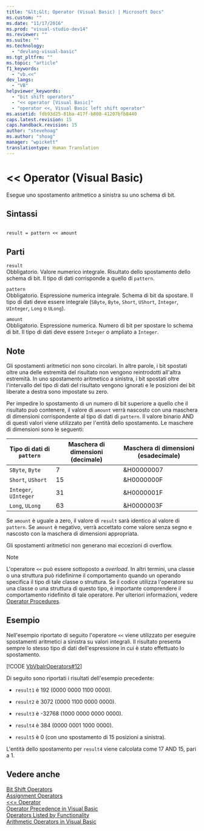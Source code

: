 ```yaml
---
title: "&lt;&lt; Operator (Visual Basic) | Microsoft Docs"
ms.custom: ""
ms.date: "11/17/2016"
ms.prod: "visual-studio-dev14"
ms.reviewer: ""
ms.suite: ""
ms.technology: 
  - "devlang-visual-basic"
ms.tgt_pltfrm: ""
ms.topic: "article"
f1_keywords: 
  - "vb.<<"
dev_langs: 
  - "VB"
helpviewer_keywords: 
  - "bit shift operators"
  - "<< operator [Visual Basic]"
  - "operator <<, Visual Basic left shift operator"
ms.assetid: fdb93d25-81ba-417f-b808-41207bfb8440
caps.latest.revision: 15
caps.handback.revision: 15
author: "stevehoag"
ms.author: "shoag"
manager: "wpickett"
translationtype: Human Translation
---
```

# &lt;&lt; Operator (Visual Basic)
Esegue uno spostamento aritmetico a sinistra su uno schema di bit.  
  
## Sintassi  
  
```  
  
result = pattern << amount  
```  
  
## Parti  
 `result`  
 Obbligatorio.  Valore numerico integrale.  Risultato dello spostamento dello schema di bit.  Il tipo di dati corrisponde a quello di `pattern`.  
  
 `pattern`  
 Obbligatorio.  Espressione numerica integrale.  Schema di bit da spostare.  Il tipo di dati deve essere integrale \(`SByte`, `Byte`, `Short`, `UShort`, `Integer`, `UInteger`, `Long` o `ULong`\).  
  
 `amount`  
 Obbligatorio.  Espressione numerica.  Numero di bit per spostare lo schema di bit.  Il tipo di dati deve essere `Integer` o ampliato a `Integer`.  
  
## Note  
 Gli spostamenti aritmetici non sono circolari. In altre parole, i bit spostati oltre una delle estremità del risultato non vengono reintrodotti all'altra estremità.  In uno spostamento aritmetico a sinistra, i bit spostati oltre l'intervallo del tipo di dati del risultato vengono ignorati e le posizioni dei bit liberate a destra sono impostate su zero.  
  
 Per impedire lo spostamento di un numero di bit superiore a quello che il risultato può contenere, il valore di `amount` verrà nascosto con una maschera di dimensioni corrispondente al tipo di dati di `pattern`.  Il valore binario AND di questi valori viene utilizzato per l'entità dello spostamento.  Le maschere di dimensioni sono le seguenti:  
  
|Tipo di dati di `pattern`|Maschera di dimensioni \(decimale\)|Maschera di dimensioni \(esadecimale\)|  
|-------------------------------|-----------------------------------------|--------------------------------------------|  
|`SByte`, `Byte`|7|&H00000007|  
|`Short`, `UShort`|15|&H0000000F|  
|`Integer`, `UInteger`|31|&H0000001F|  
|`Long`, `ULong`|63|&H0000003F|  
  
 Se `amount` è uguale a zero, il valore di `result` sarà identico al valore di `pattern`.  Se `amount` è negativo, verrà accettato come valore senza segno e nascosto con la maschera di dimensioni appropriata.  
  
 Gli spostamenti aritmetici non generano mai eccezioni di overflow.  
  
> [!NOTE]
>  L'operatore `<<` può essere sottoposto a *overload*. In altri termini, una classe o una struttura può ridefinirne il comportamento quando un operando specifica il tipo di tale classe o struttura.  Se il codice utilizza l'operatore su una classe o una struttura di questo tipo, è importante comprendere il comportamento ridefinito di tale operatore.  Per ulteriori informazioni, vedere [Operator Procedures](../../../visual-basic/programming-guide/language-features/procedures/operator-procedures.md).  
  
## Esempio  
 Nell'esempio riportato di seguito l'operatore `<<` viene utilizzato per eseguire spostamenti aritmetici a sinistra su valori integrali.  Il risultato presenta sempre lo stesso tipo di dati dell'espressione in cui è stato effettuato lo spostamento.  
  
 [!CODE [VbVbalrOperators#12](../CodeSnippet/VS_Snippets_VBCSharp/VbVbalrOperators#12)]  
  
 Di seguito sono riportati i risultati dell'esempio precedente:  
  
-   `result1` è 192 \(0000 0000 1100 0000\).  
  
-   `result2` è 3072 \(0000 1100 0000 0000\).  
  
-   `result3` è \-32768 \(1000 0000 0000 0000\).  
  
-   `result4` è 384 \(0000 0001 1000 0000\).  
  
-   `result5` è 0 \(con uno spostamento di 15 posizioni a sinistra\).  
  
 L'entità dello spostamento per `result4` viene calcolata come 17 AND 15, pari a 1.  
  
## Vedere anche  
 [Bit Shift Operators](../../../visual-basic/language-reference/operators/bit-shift-operators.md)   
 [Assignment Operators](../../../visual-basic/language-reference/operators/assignment-operators.md)   
 [\<\<\= Operator](../../../visual-basic/language-reference/operators/left-shift-assignment-operator.md)   
 [Operator Precedence in Visual Basic](../../../visual-basic/language-reference/operators/operator-precedence.md)   
 [Operators Listed by Functionality](../../../visual-basic/language-reference/operators/operators-listed-by-functionality.md)   
 [Arithmetic Operators in Visual Basic](../../../visual-basic/programming-guide/language-features/operators-and-expressions/arithmetic-operators.md)